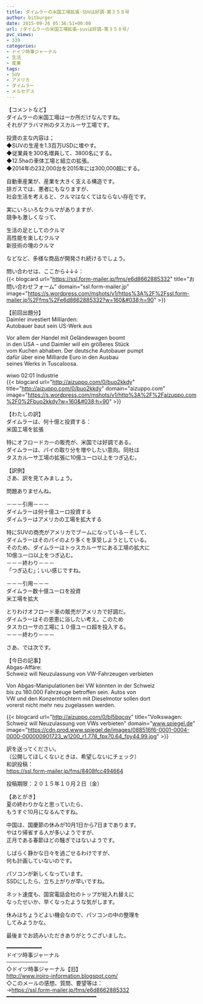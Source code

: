 ```yaml
---
title: ダイムラーの米国工場拡張-SUVは好調-第３５８号
author: bitburger
date: 2015-09-26 05:36:51+00:00
url: /ダイムラーの米国工場拡張-suvは好調-第３５８号/
pvc_views:
- 339
categories:
- ドイツ時事ジャーナル
- 生活
- 産業
tags:
- SUV
- アメリカ
- ダイムラー
- メルセデス
---
```

【コメントなど】  
ダイムラーの米国工場は一か所だけなんですね。  
それがアラバマ州のタスカルーサ工場です。  
  
投資の主な内容は；  
◆SUVの生産を1.3百万USDに増やす。  
◆従業員を300名増員して、3800名にする。  
◆12.5haの車体工場と組立の拡張。  
◆2014年の232,000台を2015年には300,000超にする。  
  
自動車産業が、産業を大きく支える構造です。  
排ガスでは、悪者にもなりますが、  
社会生活を考えると、クルマはなくてはならない存在です。  
  
実にいろいろなクルマがありますが、  
競争も激しくなって、  
  
生活の足としてのクルマ  
高性能を楽しむクルマ  
新技術の塊のクルマ  
  
などなど、多様な商品が開発され続けるでしょう。  
  
問い合わせは、ここから↓↓↓：  
{{< blogcard url="https://ssl.form-mailer.jp/fms/e6d8662885332" title="&#12362;&#21839;&#12356;&#21512;&#12431;&#12379;&#12501;&#12457;&#12540;&#12512;" domain="ssl.form-mailer.jp" image="https://s.wordpress.com/mshots/v1/https%3A%2F%2Fssl.form-mailer.jp%2Ffms%2Fe6d8662885332?w=160&#038;h=90" >}} 

【前回出題分】  
Daimler investiert Milliarden:  
Autobauer baut sein US-Werk aus  
  
Vor allem der Handel mit Geländewagen boomt  
in den USA – und Daimler will ein größeres Stück  
vom Kuchen abhaben. Der deutsche Autobauer pumpt  
dafür über eine Milliarde Euro in den Ausbau  
seines Werks in Tuscaloosa.  
  
wiwo 02:01 Industrie  
{{< blogcard url="http://aizuppo.com/0/buo2kkdy" title="http://aizuppo.com/0/buo2kkdy" domain="aizuppo.com" image="https://s.wordpress.com/mshots/v1/http%3A%2F%2Faizuppo.com%2F0%2Fbuo2kkdy?w=160&#038;h=90" >}} 

【わたしの訳】  
ダイムラーは、何十億と投資する：  
米国工場を拡張  
  
特にオフロードカーの販売が、米国では好調である。  
ダイムラーは、パイの取り分を増やしたい意向。同社は  
タスカルーサ工場の拡張に10億ユーロ以上をつぎ込む。

【訳例】  
さあ、訳を見てみましょう。  
  
問題ありませんね。  
  
－－－引用－－－  
ダイムラーは何十億ユーロ投資する  
ダイムラーはアメリカの工場を拡大する  
  
特にSUVの商売がアメリカでブームになっている－そして、  
ダイムラーはそのパイのより多くを享受しようとしている。  
そのため、ダイムラーはトゥスカルーサにある工場の拡大に  
10億ユーロ以上をつぎ込む。  
－－－終わり－－－  
「つぎ込む」；いい感じですね。  
  
－－－引用－－－  
ダイムラー数十億ユーロを投資  
米工場を拡大  
  
とりわけオフロード車の販売がアメリカで好調だ。  
ダイムラーはその恩恵に浴したい考え。このため  
タスカローサの工場に１０億ユーロ超を投入する。  
－－－終わり－－－ 

さあ、では次です。  
  
【今日の記事】  
Abgas-Affäre:  
Schweiz will Neuzulassung von VW-Fahrzeugen verbieten  
  
Von Abgas-Manipulationen bei VW könnten in der Schweiz  
bis zu 180.000 Fahrzeuge betroffen sein. Autos von  
VW und den Konzerntöchtern mit Dieselmotor sollen dort  
vorerst nicht mehr neu zugelassen werden.  
  
{{< blogcard url="http://aizuppo.com/0/bl5bqcqv" title="Volkswagen: Schweiz will Neuzulassung von VWs verbieten" domain="www.spiegel.de" image="https://cdn.prod.www.spiegel.de/images/088516f6-0001-0004-0000-000000901723_w1200_r1.778_fpx70.64_fpy44.99.jpg" >}} 

訳を送ってください。  
（公開してほしくないときは、希望しないにチェック）  
和訳投稿：  
 <https://ssl.form-mailer.jp/fms/8408fcc494664>  
  
投稿期限：２０１５年１０月２日（金） 

【あとがき】  
夏の終わりかなと思っていたら、  
もうすぐ10月になるんですね。  
  
中国は、国慶節の休みが10月1日から7日まであります。  
やはり帰省する人が多いようですが、  
正月である春節ほどの騒ぎではないようです。  
  
しばらく静かな日々を過ごせるわけですが、  
何も計画していないのです。  
  
パソコンが新しくなっています。  
SSDにしたら、立ち上がりが早いですね。  
  
ネット速度も、国営電話会社のトップが総入れ替えに  
なったせいか、早くなったような気がします。  
  
休みはちょうどよい機会なので、パソコンの中の整理を  
してみようかな。  
  
最後までお読みいただきありがとうございました。 

━━━━━━━━━━━  
ドイツ時事ジャーナル  
───────────  
◇ドイツ時事ジャーナル【旧】  
<http://www.iroiro-information.blogspot.com/>  
◇このメールの感想、質問、要望等は：  
-><https://ssl.form-mailer.jp/fms/e6d8662885332>  
━━━━━━━━━━━━━━━━━━━━━━━━━━━━